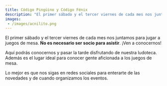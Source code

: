 ```yaml
---
title: Código Pingüino y Código Fénix
description: "El primer sábado y el tercer viernes de cada mes nos juntamos para jugar a juegos de mesa. **No es necesario ser socio para asistir**. ¡Ven a conocernos!"
images:
 - /images/acnilito.png
---
```


El primer sábado y el tercer viernes de cada mes nos juntamos para jugar a juegos de mesa. **No es necesario ser socio para asistir**. ¡Ven a conocernos!

Aquí podrás conocernos y pasar la tarde disfrutando de nuestra ludoteca. Además es el lugar ideal para conocer gente aficionada a los juegos de mesa.

Lo mejor es que nos sigas en redes sociales para enterarte de las novedades y de cuando organizamos los eventos.